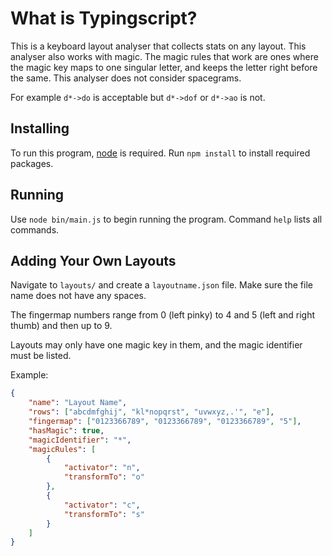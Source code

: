 # What is Typingscript?
This is a keyboard layout analyser that collects stats on any layout. This analyser also works with magic. The magic rules that work are ones where the magic key maps to one singular letter, and keeps the letter right before the same. This analyser does not consider spacegrams.

For example `d*->do` is acceptable but `d*->dof` or `d*->ao` is not.

## Installing
To run this program, [node](https://nodejs.org/en/download) is required. Run `npm install` to install required packages.

## Running
Use `node bin/main.js` to begin running the program. Command `help` lists all commands.

## Adding Your Own Layouts
Navigate to `layouts/` and create a `layoutname.json` file. Make sure the file name does not have any spaces.

The fingermap numbers range from 0 (left pinky) to 4 and 5 (left and right thumb) and then up to 9.

Layouts may only have one magic key in them, and the magic identifier must be listed.

Example:

```json
{
    "name": "Layout Name",
    "rows": ["abcdmfghij", "kl*nopqrst", "uvwxyz,.'", "e"],
    "fingermap": ["0123366789", "0123366789", "0123366789", "5"],
    "hasMagic": true,
    "magicIdentifier": "*",
    "magicRules": [
        {
            "activator": "n",
            "transformTo": "o"
        },
        {
            "activator": "c",
            "transformTo": "s"
        }
    ]
}

```
